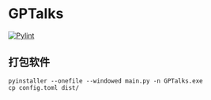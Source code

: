 # GPTalks

[![Pylint](https://github.com/liyixin1/GPTalks/actions/workflows/pylint.yml/badge.svg)](https://github.com/liyixin1/GPTalks/actions/workflows/pylint.yml)

## 打包软件
```shell
pyinstaller --onefile --windowed main.py -n GPTalks.exe
cp config.toml dist/
```

